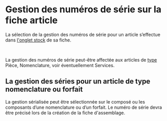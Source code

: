 # Gestion des numéros de série sur la fiche article


La sélection de la gestion des numéros de série pour un article s’effectue 
 dans [l'onglet stock](ArticleOngletStock.md) de sa fiche.


 


La gestion des numéros de série peut-être affectée aux articles de [type](../OngletGeneral/TypeArticle.md) Pièce, Nomenclature, voir éventuellement 
 Services.


## La gestion des séries pour un article de type nomenclature ou forfait


La gestion sérialisée peut être sélectionnée sur le composé ou les composants 
 d’une nomenclature ou d’un forfait. Le numéro de série devra être précisé 
 lors de la création de la fiche d'assemblage.


 


